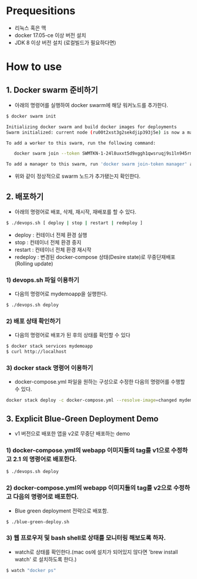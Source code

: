 # Prequesitions
- 리눅스 혹은 맥
- docker 17.05-ce 이상 버전 설치
- JDK 8 이상 버전 설치 (로컬빌드가 필요하다면)

# How to use

## 1. Docker swarm 준비하기
- 아래의 명령어를 실행하여 docker swarm에 해당 워커노드를 추가한다.

```bash
$ docker swarm init

Initializing docker swarm and build docker images for deployments
Swarm initialized: current node (ru00t2xst3g2sekdjip393j5e) is now a manager.

To add a worker to this swarm, run the following command:

   docker swarm join --token SWMTKN-1-24l8uxxt5d9xggh1qwsruqj9s1ln945rmyc5csid3mcrpp8sjw-exda6znm0yjafkfksfc9hy9vt 192.168.65.3:2377

To add a manager to this swarm, run 'docker swarm join-token manager' and follow the instructions.

```
- 위와 같이 정상적으로 swarm 노드가 추가됐는지 확인한다.

## 2. 배포하기

- 아래의 명령어로 배포, 삭제, 재시작, 재배포를 할 수 있다.
```bash
$ ./devops.sh [ deploy | stop | restart | redeploy ]
```
- deploy    : 컨테이너 전체 환경 실행
- stop      : 컨테이너 전체 환경 중지
- restart   : 컨테이너 전체 환경 재시작
- redeploy  : 변경된 docker-compose 상태(Desire state)로 무중단재배포(Rolling update) 

### 1) devops.sh 파일 이용하기
- 다음의 명령어로 mydemoapp을 실행한다. 
```bash
$ ./devops.sh deploy
```

### 2) 배포 상태 확인하기
- 다음의 명령어로 배포가 된 후의 상태를 확인할 수 있다
```bash
$ docker stack services mydemoapp
$ curl http://localhost
```

### 3) docker stack 명령어 이용하기
- docker-compose.yml 파일을 원하는 구성으로 수정한 다음의 명령어를 수행할 수 있다.
```bash
docker stack deploy -c docker-compose.yml --resolve-image=changed mydemoapp
```

## 3. Explicit Blue-Green Deployment  Demo

- v1 버전으로 배포한 앱을 v2로 무중단 배포하는 demo

### 1) docker-compose.yml의 webapp 이미지들의 tag를 v1으로 수정하고 2.1 의 명령어로 배포한다.
```bash
$ ./devops.sh deploy
```

### 2) docker-compose.yml의 webapp 이미지들의 tag를 v2으로 수정하고 다음의 명령어로 배포한다.
- Blue green deployment 전략으로 배포함.
```bash
$ ./blue-green-deploy.sh
```

### 3) 웹 프로우저 및 bash shell로 상태를 모니터링 해보도록 하자.
- watch로 상태를 확인한다.(mac os에 설치가 되어있지 않다면 'brew install watch' 로 설치하도록 한다.)
```bash
$ watch "docker ps"
```

###

